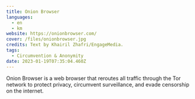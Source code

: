 ```yaml
---
title: Onion Browser
languages: 
  - en
  - km
website: https://onionbrowser.com/
cover: /files/onionbrowser.jpg
credits: Text by Khairil Zhafri/EngageMedia.
tags:
  - Circumvention & Anonymity
date: 2023-01-19T07:35:04.460Z
---
```

Onion Browser is a web browser that reroutes all traffic through the Tor network to protect privacy, circumvent surveillance, and evade censorship on the internet.